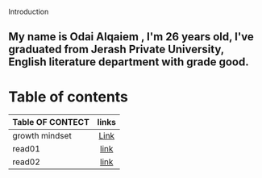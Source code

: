 Introduction

## My name is Odai Alqaiem , I'm 26 years old, I've graduated from Jerash Private University, English literature department with grade good.       

# Table of contents
| Table OF CONTECT      | links| 
| :---        |    :----:   |
|  growth mindset  | [Link](https://odaialqaiem.github.io/Reading-notes/growthmindset)       | 
|read01   |      [link](https://odaialqaiem.github.io/Reading-notes/Read01)   | 
|  read02  |      [link](https://odaialqaiem.github.io/Reading-notes/Read02)  | 